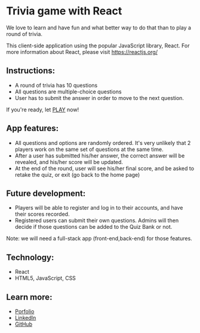 # Trivia game with React

We love to learn and have fun and what better way to do that than to play a round of trivia. 

This client-side application using the popular JavaScript library, React. For more information about React, please visit https://reactjs.org/

## Instructions:

* A round of trivia has 10 questions
* All questions are multiple-choice questions 
* User has to submit the answer in order to move to the next question.

If you're ready, let [PLAY](https://quiz-app-react-three.vercel.app/) now!

## App features:

* All questions and options are randomly ordered. It's very unlikely that 2 players work on the same set of questions at the same time. 
* After a user has submitted his/her answer, the correct answer will be revealed, and his/her score will be updated.
* At the end of the round, user will see his/her final score, and be asked to retake the quiz, or exit (go back to the home page)

## Future development:

* Players will be able to register and log in to their accounts, and have their scores recorded. 
* Registered users can submit their own questions. Admins will then decide if those questions can be added to the Quiz Bank or not.

Note: we will need a full-stack app (front-end,back-end) for those features.

## Technology:

* React
* HTML5, JavaScript, CSS


## Learn more:

* [Porfolio](https://dluu-developer.vercel.app/)
* [LinkedIn](https://www.linkedin.com/in/luuduy90/)
* [GitHub](https://github.com/DuyLuu90)
